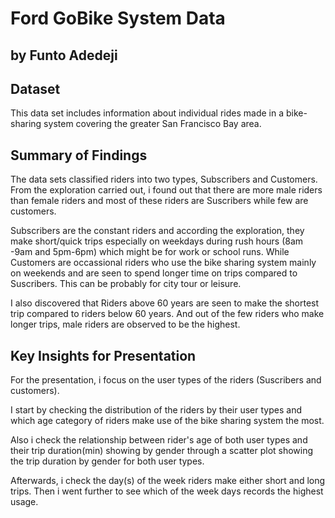 #  Ford GoBike System Data

## by Funto Adedeji


## Dataset

This data set includes information about individual rides made in a bike-sharing system covering the greater San Francisco Bay area.


## Summary of Findings

The data sets classified riders into two types, Subscribers and Customers. From the exploration carried out, i found out that there are more male riders than female riders and most of these riders are Suscribers while few are customers.

Subscribers are the constant riders and according the exploration, they make short/quick trips especially on weekdays during rush hours (8am -9am and 5pm-6pm) which might be for work or school runs. While Customers are occassional riders who use the bike sharing system mainly on weekends and are seen to spend longer time on trips compared to Suscribers. This can be probably for city tour or leisure.

I also discovered that Riders above 60 years are seen to make the shortest trip compared to riders below 60 years. And out of the few riders who make longer trips, male riders are observed to be the highest.


## Key Insights for Presentation

For the presentation, i focus on the user types of the riders (Suscribers and customers). 

I start by checking the distribution of the riders by their user types and which age category of riders make use of the bike sharing system the most.

Also i check the relationship between rider's age of both user types and their trip duration(min) showing by gender through a scatter plot showing the trip duration by gender for both user types.

Afterwards, i check the day(s) of the week riders make either short and long trips. Then i went further to see which of the week days records the highest usage.  
